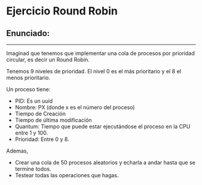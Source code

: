 # Ejercicio Round Robin


## Enunciado:
---

Imaginad que tenemos que implementar una cola de procesos por prioridad circular, es decir un Round Robin.

Tenemos 9 niveles de prioridad. El nivel 0 es el más prioritario y el 8 el menos prioritario.

Un proceso tiene:

- PID: Es un uuid
- Nombre: PX (donde x es el número del proceso)
- Tiempo de Creación
- Tiempo de última modificación
- Quantum: Tiempo que puede estar ejecutándose el proceso en la CPU entre 1 y 100.
- Prioridad: Entre 0 y 8.

Ademas,

- Crear una cola de 50 procesos aleatorios y echarla a andar hasta que se termine todos.
- Testear todas las operaciones que hagas.
